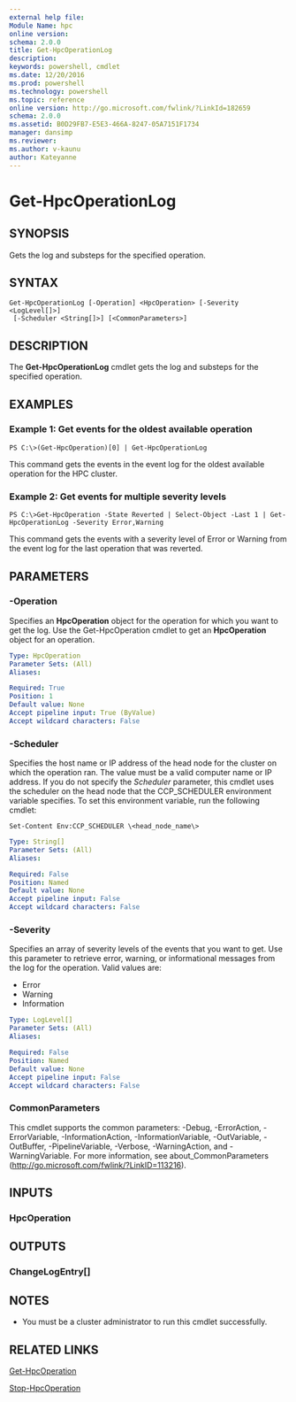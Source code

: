 ```yaml
---
external help file:
Module Name: hpc
online version:
schema: 2.0.0
title: Get-HpcOperationLog
description:
keywords: powershell, cmdlet
ms.date: 12/20/2016
ms.prod: powershell
ms.technology: powershell
ms.topic: reference
online version: http://go.microsoft.com/fwlink/?LinkId=182659
schema: 2.0.0
ms.assetid: B0D29FB7-E5E3-466A-8247-05A7151F1734
manager: dansimp
ms.reviewer:
ms.author: v-kaunu
author: Kateyanne
---
```


# Get-HpcOperationLog

## SYNOPSIS
Gets the log and substeps for the specified operation.

## SYNTAX

```
Get-HpcOperationLog [-Operation] <HpcOperation> [-Severity <LogLevel[]>]
 [-Scheduler <String[]>] [<CommonParameters>]
```

## DESCRIPTION
The **Get-HpcOperationLog** cmdlet gets the log and substeps for the specified operation.

## EXAMPLES

### Example 1: Get events for the oldest available operation
```
PS C:\>(Get-HpcOperation)[0] | Get-HpcOperationLog
```

This command gets the events in the event log for the oldest available operation for the HPC cluster.

### Example 2: Get events for multiple severity levels
```
PS C:\>Get-HpcOperation -State Reverted | Select-Object -Last 1 | Get-HpcOperationLog -Severity Error,Warning
```

This command gets the events with a severity level of Error or Warning from the event log for the last operation that was reverted.

## PARAMETERS

### -Operation
Specifies an **HpcOperation** object for the operation for which you want to get the log.
Use the Get-HpcOperation cmdlet to get an **HpcOperation** object for an operation.

```yaml
Type: HpcOperation
Parameter Sets: (All)
Aliases:

Required: True
Position: 1
Default value: None
Accept pipeline input: True (ByValue)
Accept wildcard characters: False
```

### -Scheduler
Specifies the host name or IP address of the head node for the cluster on which the operation ran.
The value must be a valid computer name or IP address.
If you do not specify the *Scheduler* parameter, this cmdlet uses the scheduler on the head node that the CCP_SCHEDULER environment variable specifies.
To set this environment variable, run the following cmdlet:

`Set-Content Env:CCP_SCHEDULER \<head_node_name\>`

```yaml
Type: String[]
Parameter Sets: (All)
Aliases:

Required: False
Position: Named
Default value: None
Accept pipeline input: False
Accept wildcard characters: False
```

### -Severity
Specifies an array of severity levels of the events that you want to get.
Use this parameter to retrieve error, warning, or informational messages from the log for the operation.
Valid values are:

- Error
- Warning
- Information

```yaml
Type: LogLevel[]
Parameter Sets: (All)
Aliases:

Required: False
Position: Named
Default value: None
Accept pipeline input: False
Accept wildcard characters: False
```

### CommonParameters
This cmdlet supports the common parameters: -Debug, -ErrorAction, -ErrorVariable, -InformationAction, -InformationVariable, -OutVariable, -OutBuffer, -PipelineVariable, -Verbose, -WarningAction, and -WarningVariable. For more information, see about_CommonParameters (http://go.microsoft.com/fwlink/?LinkID=113216).

## INPUTS

### HpcOperation

## OUTPUTS

### ChangeLogEntry[]

## NOTES
* You must be a cluster administrator to run this cmdlet successfully.

## RELATED LINKS

[Get-HpcOperation](./Get-HpcOperation.md)

[Stop-HpcOperation](./Stop-HpcOperation.md)
